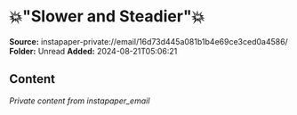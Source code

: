 # 💥"Slower and Steadier"💥

**Source:** instapaper-private://email/16d73d445a081b1b4e69ce3ced0a4586/
**Folder:** Unread
**Added:** 2024-08-21T05:06:21




## Content
*Private content from instapaper_email*
